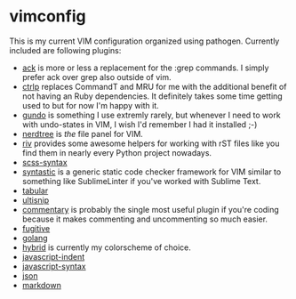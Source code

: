 # vimconfig

This is my current VIM configuration organized using pathogen. Currently
included are following plugins:

* [ack][] is more or less a replacement for the :grep commands. I simply
  prefer ack over grep also outside of vim.
* [ctrlp][] replaces CommandT and MRU for me with the additional benefit of
  not having an Ruby dependencies. It definitely takes some time getting used to
  but for now I'm happy with it.
* [gundo][] is something I use extremly rarely, but whenever I need to work with
  undo-states in VIM, I wish I'd remember I had it installed ;-)
* [nerdtree][] is *the* file panel for VIM.
* [riv][] provides some awesome helpers for working with rST files like you find
  them in nearly every Python project nowadays.
* [scss-syntax][]
* [syntastic][] is a generic static code checker framework for VIM similar to
  something like SublimeLinter if you've worked with Sublime Text.
* [tabular][]
* [ultisnip][]
* [commentary][] is probably the single most useful plugin if you're coding
  because it makes commenting and uncommenting so much easier.
* [fugitive][]
* [golang][]
* [hybrid][] is currently my colorscheme of choice.
* [javascript-indent][]
* [javascript-syntax][]
* [json][]
* [markdown][]


[ack]: https://github.com/mileszs/ack.vim
[ctrlp]: https://github.com/kien/ctrlp.vim
[gundo]: https://github.com/sjl/gundo.vim
[nerdtree]: https://github.com/scrooloose/nerdtree
[riv]: https://github.com/Rykka/riv.vim
[syntastic]: https://github.com/scrooloose/syntastic
[tabular]: https://github.com/godlygeek/tabular
[ultisnip]: https://github.com/SirVer/ultisnips
[commentary]: https://github.com/tpope/vim-commentary
[fugitive]: https://github.com/tpope/vim-fugitive
[golang]: https://github.com/jnwhiteh/vim-golang
[hybrid]: https://github.com/jelera/vim-hybrid
[javascript-syntax]: https://github.com/jelera/vim-javascript-syntax
[javascript-indent]: https://github.com/vim-scripts/JavaScript-Indent
[json]: https://github.com/elzr/vim-json
[markdown]: https://github.com/tpope/vim-markdown
[scss-syntax]: https://github.com/tpope/vim-markdown
